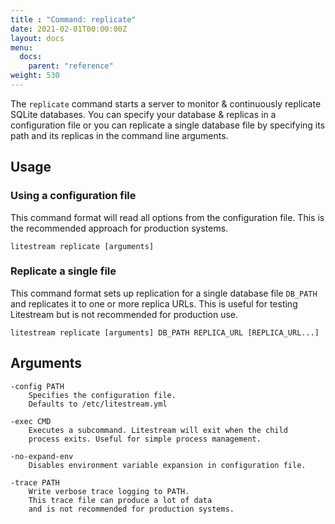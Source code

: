 ```yaml
---
title : "Command: replicate"
date: 2021-02-01T00:00:00Z
layout: docs
menu:
  docs:
    parent: "reference"
weight: 530
---
```


The `replicate` command starts a server to monitor & continuously replicate
SQLite databases. You can specify your database & replicas in a configuration
file or you can replicate a single database file by specifying its path and its
replicas in the command line arguments.


## Usage

### Using a configuration file

This command format will read all options from the configuration file. This
is the recommended approach for production systems.

```
litestream replicate [arguments]
```


### Replicate a single file

This command format sets up replication for a single database file `DB_PATH`
and replicates it to one or more replica URLs. This is useful for testing
Litestream but is not recommended for production use.

```
litestream replicate [arguments] DB_PATH REPLICA_URL [REPLICA_URL...]
```


## Arguments

```
-config PATH
    Specifies the configuration file.
    Defaults to /etc/litestream.yml

-exec CMD
    Executes a subcommand. Litestream will exit when the child
    process exits. Useful for simple process management.

-no-expand-env
    Disables environment variable expansion in configuration file.

-trace PATH
    Write verbose trace logging to PATH.
    This trace file can produce a lot of data
    and is not recommended for production systems.
```
